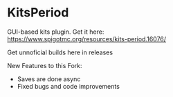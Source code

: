 # KitsPeriod
GUI-based kits plugin. Get it here: https://www.spigotmc.org/resources/kits-period.16076/

Get unnoficial builds here in releases

New Features to this Fork:
* Saves are done async
* Fixed bugs and code improvements
